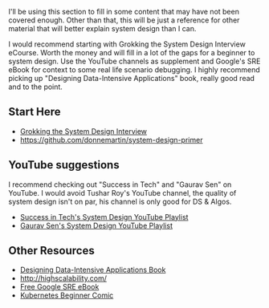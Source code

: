 I'll be using this section to fill in some content that may have not been covered enough.
Other than that, this will be just a reference for other material that will better explain system design than I can.

I would recommend starting with Grokking the System Design Interview eCourse.
Worth the money and will fill in a lot of the gaps for a beginner to system design.
Use the YouTube channels as supplement and Google's SRE eBook for context to some real life scenario debugging.
I highly recommend picking up "Designing Data-Intensive Applications" book, really good read and to the point.

## Start Here
- [Grokking the System Design Interview](https://www.educative.io/collection/5668639101419520/5649050225344512)
- https://github.com/donnemartin/system-design-primer

## YouTube suggestions
I recommend checking out "Success in Tech" and "Gaurav Sen" on YouTube.
I would avoid Tushar Roy's YouTube channel, the quality of system design isn't on par, his channel is only good for DS & Algos.
- [Success in Tech's System Design YouTube Playlist](https://www.youtube.com/watch?v=0163cssUxLA&list=PLA8lYuzFlBqAy6dkZHj5VxUAaqr4vwrka)
- [Gaurav Sen's System Design YouTube Playlist](https://www.youtube.com/watch?v=quLrc3PbuIw&list=PLMCXHnjXnTnvo6alSjVkgxV-VH6EPyvoX)

## Other Resources
- [Designing Data-Intensive Applications Book](https://www.amazon.com/gp/product/1449373321?pf_rd_p=183f5289-9dc0-416f-942e-e8f213ef368b&pf_rd_r=NZSW6YF36GPNR9EM27XB)
- http://highscalability.com/
- [Free Google SRE eBook](https://landing.google.com/sre/sre-book/toc/)
- [Kubernetes Beginner Comic](https://cloud.google.com/kubernetes-engine/kubernetes-comic/)
